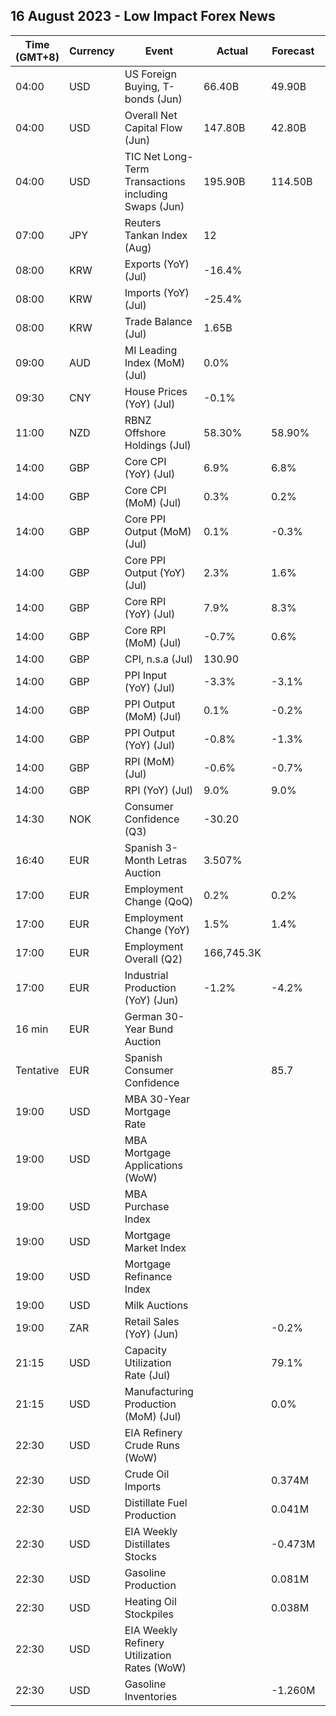 ## 16 August 2023 - Low Impact Forex News

| Time (GMT+8) | Currency | Event | Actual | Forecast | Previous |
|------|----------|-------|--------|----------|----------|
| 04:00 | USD | US Foreign Buying, T-bonds (Jun) | 66.40B | 49.90B | 34.30B |
| 04:00 | USD | Overall Net Capital Flow (Jun) | 147.80B | 42.80B | -161.60B |
| 04:00 | USD | TIC Net Long-Term Transactions including Swaps (Jun) | 195.90B | 114.50B | 23.60B |
| 07:00 | JPY | Reuters Tankan Index (Aug) | 12 |  | 3 |
| 08:00 | KRW | Exports (YoY) (Jul) | -16.4% |  | -16.5% |
| 08:00 | KRW | Imports (YoY) (Jul) | -25.4% |  | -25.4% |
| 08:00 | KRW | Trade Balance (Jul) | 1.65B |  | 1.63B |
| 09:00 | AUD | MI Leading Index (MoM) (Jul) | 0.0% |  | 0.1% |
| 09:30 | CNY | House Prices (YoY) (Jul) | -0.1% |  | 0.0% |
| 11:00 | NZD | RBNZ Offshore Holdings (Jul) | 58.30% | 58.90% | 59.40% |
| 14:00 | GBP | Core CPI (YoY) (Jul) | 6.9% | 6.8% | 6.9% |
| 14:00 | GBP | Core CPI (MoM) (Jul) | 0.3% | 0.2% | 0.2% |
| 14:00 | GBP | Core PPI Output (MoM) (Jul) | 0.1% | -0.3% | -0.2% |
| 14:00 | GBP | Core PPI Output (YoY) (Jul) | 2.3% | 1.6% | 3.1% |
| 14:00 | GBP | Core RPI (YoY) (Jul) | 7.9% | 8.3% | 9.6% |
| 14:00 | GBP | Core RPI (MoM) (Jul) | -0.7% | 0.6% | 0.2% |
| 14:00 | GBP | CPI, n.s.a (Jul) | 130.90 |  | 131.50 |
| 14:00 | GBP | PPI Input (YoY) (Jul) | -3.3% | -3.1% | -2.9% |
| 14:00 | GBP | PPI Output (MoM) (Jul) | 0.1% | -0.2% | -0.2% |
| 14:00 | GBP | PPI Output (YoY) (Jul) | -0.8% | -1.3% | 0.3% |
| 14:00 | GBP | RPI (MoM) (Jul) | -0.6% | -0.7% | 0.3% |
| 14:00 | GBP | RPI (YoY) (Jul) | 9.0% | 9.0% | 10.7% |
| 14:30 | NOK | Consumer Confidence (Q3) | -30.20 |  | -33.10 |
| 16:40 | EUR | Spanish 3-Month Letras Auction | 3.507% |  | 3.500% |
| 17:00 | EUR | Employment Change (QoQ) | 0.2% | 0.2% | 0.6% |
| 17:00 | EUR | Employment Change (YoY) | 1.5% | 1.4% | 1.6% |
| 17:00 | EUR | Employment Overall (Q2) | 166,745.3K |  | 166,400.8K |
| 17:00 | EUR | Industrial Production (YoY) (Jun) | -1.2% | -4.2% | -2.5% |
| 16 min | EUR | German 30-Year Bund Auction |  |  | 2.400% |
| Tentative | EUR | Spanish Consumer Confidence |  | 85.7 | 92.4 |
| 19:00 | USD | MBA 30-Year Mortgage Rate |  |  | 7.09% |
| 19:00 | USD | MBA Mortgage Applications (WoW) |  |  | -3.1% |
| 19:00 | USD | MBA Purchase Index |  |  | 149.9 |
| 19:00 | USD | Mortgage Market Index |  |  | 194.5 |
| 19:00 | USD | Mortgage Refinance Index |  |  | 416.1 |
| 19:00 | USD | Milk Auctions |  |  | 3,100.0 |
| 19:00 | ZAR | Retail Sales (YoY) (Jun) |  | -0.2% | -1.4% |
| 21:15 | USD | Capacity Utilization Rate (Jul) |  | 79.1% | 78.9% |
| 21:15 | USD | Manufacturing Production (MoM) (Jul) |  | 0.0% | -0.3% |
| 22:30 | USD | EIA Refinery Crude Runs (WoW) |  |  | 0.062M |
| 22:30 | USD | Crude Oil Imports |  | 0.374M | 2.937M |
| 22:30 | USD | Distillate Fuel Production |  | 0.041M | 0.050M |
| 22:30 | USD | EIA Weekly Distillates Stocks |  | -0.473M | -1.706M |
| 22:30 | USD | Gasoline Production |  | 0.081M | 0.092M |
| 22:30 | USD | Heating Oil Stockpiles |  | 0.038M | 0.166M |
| 22:30 | USD | EIA Weekly Refinery Utilization Rates (WoW) |  |  | 1.1% |
| 22:30 | USD | Gasoline Inventories |  | -1.260M | -2.661M |
